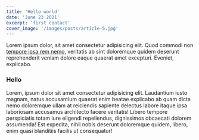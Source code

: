 ```yaml
---
title: 'Hello world'
date: 'June 23 2021'
excerpt: 'first contact'
cover_image: '/images/posts/article-5.jpg'
---
```


  Lorem ipsum dolor, sit amet consectetur adipisicing elit. Quod commodi non [tempore ipsa rem nemo](http://n.com), veritatis ab sint doloremque quidem deserunt reprehenderit veniam dolore eaque quaerat amet excepturi. Eveniet, explicabo.


###     Hello
  Lorem, ipsum dolor sit amet consectetur adipisicing elit. Laudantium iusto magnam, natus accusantium quaerat enim beatae explicabo ab quam dicta nemo doloremque ullam at reiciendis sapiente delectus labore itaque ipsa laboriosam accusamus architecto facere veritatis! Libero tempore perspiciatis totam iure eligendi repellendus, dignissimos obcaecati dolorem assumenda! Est expedita, nihil nobis deserunt doloremque quidem, libero, enim quasi blanditiis facilis ut consequatur!